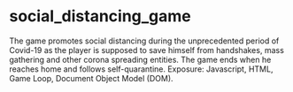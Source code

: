 # social_distancing_game
The game promotes social distancing during the unprecedented period of Covid-19 as the player is supposed to save himself from handshakes, mass gathering and other corona spreading entities. The game ends when he reaches home and follows self-quarantine. Exposure: Javascript, HTML, Game Loop, Document Object Model (DOM).
